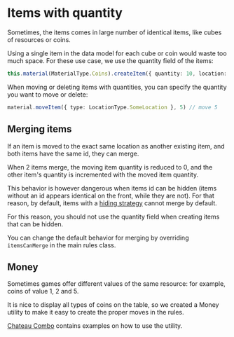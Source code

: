 # Items with quantity

Sometimes, the items comes in large number of identical items, like cubes of resources or coins.

Using a single item in the data model for each cube or coin would waste too much space. For these use case, we use the quantity field of the items:

```typescript
this.material(MaterialType.Coins).createItem({ quantity: 10, location: { type: LocationType.PlayerCoins, player } })
```

When moving or deleting items with quantities, you can specify the quantity you want to move or delete:

```typescript
material.moveItem({ type: LocationType.SomeLocation }, 5) // move 5
```

## Merging items

If an item is moved to the exact same location as another existing item, and both items have the same id, they can merge.

When 2 items merge, the moving item quantity is reduced to 0, and the other item's quantity is incremented with the moved item quantity.

This behavior is however dangerous when items id can be hidden (items without an id appears identical on the front, while they are not). For that reason, by default, items with a [hiding strategy](features/custom-hiding-strategies.md) cannot merge by default.

For this reason, you should not use the quantity field when creating items that can be hidden.

You can change the default behavior for merging by overriding `itemsCanMerge` in the main rules class.

## Money

Sometimes games offer different values of the same resource: for example, coins of value 1, 2 and 5.

It is nice to display all types of coins on the table, so we created a Money utility to make it easy to create the proper moves in the rules.

[Chateau Combo](https://github.com/search?q=repo%3Agamepark%2Fchateau-combo%20money&type=code) contains examples on how to use the utility.
